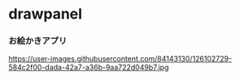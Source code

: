 # drawpanel
### お絵かきアプリ
https://user-images.githubusercontent.com/84143130/126102729-584c2f00-dada-42a7-a36b-9aa722d049b7.jpg
